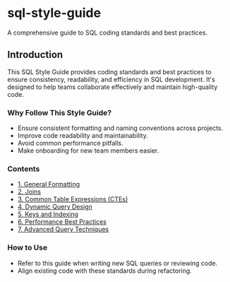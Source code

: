 # sql-style-guide
A comprehensive guide to SQL coding standards and best practices.

## Introduction
This SQL Style Guide provides coding standards and best practices to ensure consistency, readability, and efficiency in SQL development. It's designed to help teams collaborate effectively and maintain high-quality code.

### Why Follow This Style Guide?
- Ensure consistent formatting and naming conventions across projects.
- Improve code readability and maintainability.
- Avoid common performance pitfalls.
- Make onboarding for new team members easier.

### Contents
- [1. General Formatting](https://github.com/nicolenewhouse3/sql-style-guide/blob/main/STYLE_GUIDE.md#general-formatting)
- [2. Joins](https://github.com/nicolenewhouse3/sql-style-guide/blob/main/STYLE_GUIDE.md#joins) 
- [3. Common Table Expressions (CTEs)](https://github.com/nicolenewhouse3/sql-style-guide/blob/main/STYLE_GUIDE.md#common-table-expressions-ctes)
- [4. Dynamic Query Design](https://github.com/nicolenewhouse3/sql-style-guide/blob/main/STYLE_GUIDE.md#dynamic-query-design)
- [5. Keys and Indexing](https://github.com/nicolenewhouse3/sql-style-guide/blob/main/STYLE_GUIDE.md#keys-and-indexing)
- [6. Performance Best Practices](https://github.com/nicolenewhouse3/sql-style-guide/blob/main/STYLE_GUIDE.md#performance-best-practices)
- [7. Advanced Query Techniques](https://github.com/nicolenewhouse3/sql-style-guide/blob/main/STYLE_GUIDE.md#advanced-query-techniques)

### How to Use
- Refer to this guide when writing new SQL queries or reviewing code.
- Align existing code with these standards during refactoring.
  
